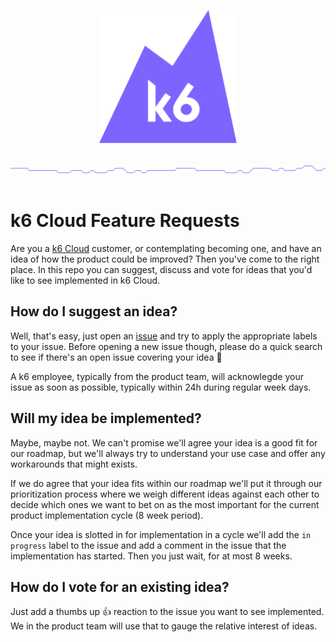 <p align="center"><a href="https://k6.io/"><img src="assets/logo.svg" alt="k6" width="220" height="213" /></a></p>
<br/>
<img src="assets/github-hr.png" alt="---" />
<br/>
<br/>

# k6 Cloud Feature Requests

Are you a [k6 Cloud](https://k6.io/) customer, or contemplating becoming one, and have an idea of how the product could be improved? Then you've come to the right place. In this repo you can suggest, discuss and vote for ideas that you'd like to see implemented in k6 Cloud.

## How do I suggest an idea?

Well, that's easy, just open an [issue](https://github.com/grafana/k6-cloud-feature-requests/issues) and try to apply the appropriate labels to your issue. Before opening a new issue though, please do a quick search to see if there's an open issue covering your idea :bow:

A k6 employee, typically from the product team, will acknowlegde your issue as soon as possible, typically within 24h during regular week days.

## Will my idea be implemented?

Maybe, maybe not. We can't promise we'll agree your idea is a good fit for our roadmap, but we'll always try to understand your use case and offer any workarounds that might exists.

If we do agree that your idea fits within our roadmap we'll put it through our prioritization process where we weigh different ideas against each other to decide which ones we want to bet on as the most important for the current product implementation cycle (8 week period).

Once your idea is slotted in for implementation in a cycle we'll add the `in progress` label to the issue and add a comment in the issue that the implementation has started. Then you just wait, for at most 8 weeks.

## How do I vote for an existing idea?

Just add a thumbs up :thumbsup: reaction to the issue you want to see implemented. We in the product team will use that to gauge the relative interest of ideas.

